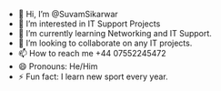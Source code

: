 - 👋 Hi, I’m @SuvamSikarwar
- 👀 I’m interested in IT Support Projects
- 🌱 I’m currently learning Networking and IT Support.
- 💞️ I’m looking to collaborate on any IT projects.
- 📫 How to reach me +44 07552245472
- 😄 Pronouns: He/Him
- ⚡ Fun fact: I learn new sport every year.

<!---
SuvamSikarwar/SuvamSikarwar is a ✨ special ✨ repository because its `README.md` (this file) appears on your GitHub profile.
You can click the Preview link to take a look at your changes.
--->
